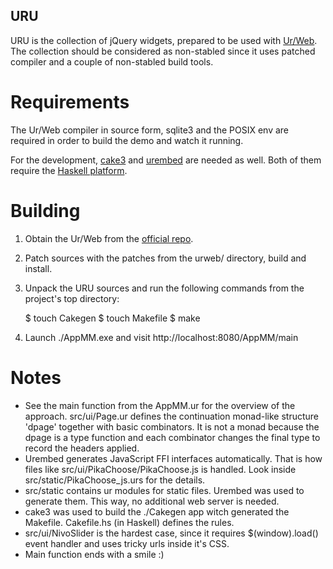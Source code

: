 URU
---

URU is the collection of jQuery widgets, prepared to be used with
[Ur/Web](http://www.impredicative.com/ur/). The collection should be considered
as non-stabled since it uses patched compiler and a couple of non-stabled build
tools.


Requirements
============

The Ur/Web compiler in source form, sqlite3 and the POSIX env are required in
order to build the demo and watch it running.

For the development, [cake3](https://github.com/grwlf/cake3) and
[urembed](https://github.com/grwlf/urembed) are needed as well. Both of them
require the [Haskell platform](http://www.haskell.org/platform/).

Building
========

  1. Obtain the Ur/Web from the [official repo](http://hg.impredicative.com/urweb).
  2. Patch sources with the patches from the urweb/ directory, build and install.
  3. Unpack the URU sources and run the following commands from the project's
     top directory:

        $ touch Cakegen
        $ touch Makefile
        $ make

  4. Launch ./AppMM.exe and visit http://localhost:8080/AppMM/main

Notes
=====

  * See the main function from the AppMM.ur for the overview of the approach.
    src/ui/Page.ur defines the continuation monad-like structure 'dpage'
    together with basic combinators. It is not a monad because the dpage is a
    type function and each combinator changes the final type to record the headers
    applied.
  * Urembed generates JavaScript FFI interfaces automatically. That is how
    files like src/ui/PikaChoose/PikaChoose.js is handled. Look inside
    src/static/PikaChoose_js.urs for the details.
  * src/static contains ur modules for static files. Urembed was used to
    generate them. This way, no additional web server is needed.
  * cake3 was used to build the ./Cakegen app witch generated the Makefile.
    Cakefile.hs (in Haskell) defines the rules.
  * src/ui/NivoSlider is the hardest case, since it requires $(window).load()
    event handler and uses tricky urls inside it's CSS.
  * Main function ends with a smile :)



